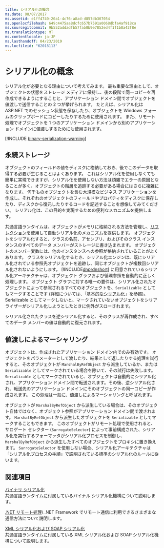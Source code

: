 ```yaml
---
title: シリアル化の概念
ms.date: 08/07/2017
ms.assetid: e1ff4740-20a1-4c76-a8ad-d857db307054
ms.openlocfilehash: 649c4475aa8dcfc657b7591a0068dbfa4af918ca
ms.sourcegitcommit: 9b552addadfb57fab0b9e7852ed4f1f1b8a42f8e
ms.translationtype: MT
ms.contentlocale: ja-JP
ms.lasthandoff: 04/23/2019
ms.locfileid: "62018113"
---
```

# <a name="serialization-concepts"></a>シリアル化の概念
シリアル化が必要となる理由について考えてみます。 最も重要な理由として、オブジェクトの状態をストレージ メディアに保持し、後の段階で同一コピーを再作成できるようにすることと、アプリケーション ドメイン間でオブジェクトを値渡しで送信することの 2 つが挙げられます。 たとえば、シリアル化は ASP.NET でのセッション状態を保存したり、オブジェクトを Windows フォームのクリップボードにコピーしたりするために使用されます。 また、リモート処理でオブジェクトを 1 つのアプリケーション ドメインから別のアプリケーション ドメインに値渡しするためにも使用されます。

[!INCLUDE [binary-serialization-warning](../../../includes/binary-serialization-warning.md)]

## <a name="persistent-storage"></a>永続ストレージ
オブジェクトのフィールドの値をディスクに格納しておき、後でこのデータを取得する必要が生じることはよくあります。 これはシリアル化を使用しなくても簡単に実現できますが、シリアル化を使用しない方法は煩雑でエラーの原因となることが多く、オブジェクトの階層を追跡する必要がある場合にはさらに複雑になります。 何千ものオブジェクトを含む大規模なビジネス アプリケーションを作成し、それぞれのオブジェクトのフィールドやプロパティをディスクに保存したり、ディスクから復元したりするコードを記述することを想像してみてください。 シリアル化は、この目的を実現するための便利なメカニズムを提供します。

共通言語ランタイムは、オブジェクトがメモリに格納される方法を管理し、[リフレクション](../../../docs/framework/reflection-and-codedom/reflection.md)を使用して自動シリアル化のメカニズムを提供します。 オブジェクトをシリアル化すると、クラスの名前、アセンブリ、およびそのクラス インスタンスのすべてのデータ メンバーがストレージに書き込まれます。 オブジェクトのメンバー変数には、他のインスタンスへの参照が格納されていることがよくあります。 クラスをシリアル化するとき、シリアル化エンジンは、既にシリアル化されている参照先オブジェクトを追跡し、同じオブジェクトが複数回シリアル化されないようにします。 [!INCLUDE[dnprdnshort](../../../includes/dnprdnshort-md.md)] に用意されているシリアル化アーキテクチャは、オブジェクト グラフおよび循環参照を自動的に正しく処理します。 オブジェクト グラフに対する唯一の要件は、シリアル化されたオブジェクトによって参照されるすべてのオブジェクトを、`Serializable` としてもマークすることです (詳細については、「[基本的なシリアル化](basic-serialization.md)」を参照)。 Serializable としてマークしないと、マークされていないオブジェクトをシリアライザーがシリアル化しようとしたときに例外がスローされます。

シリアル化されたクラスを逆シリアル化すると、そのクラスが再作成され、すべてのデータ メンバーの値は自動的に復元されます。

## <a name="marshal-by-value"></a>値渡しによるマーシャリング
オブジェクトは、作成されたアプリケーション ドメイン内でのみ有効です。 オブジェクトをパラメーターとして渡したり、結果として返したりする処理を試行すると、そのオブジェクトが `MarshalByRefObject` から派生しているか、または `Serializable` としてマークされている場合を除いて、その試行は失敗します。 `Serializable` としてマークされていると、オブジェクトは自動的にシリアル化され、アプリケーション ドメイン間で転送されます。その後、逆シリアル化され、転送先のアプリケーション ドメインにそのオブジェクトの同一コピーが作成されます。 この処理は一般に、値渡しによるマーシャリングと呼ばれます。
 
オブジェクトが `MarshalByRefObject` から派生している場合は、そのオブジェクト自体ではなく、オブジェクト参照がアプリケーション ドメイン間で渡されます。 `MarshalByRefObject` から派生したオブジェクトを `Serializable` としてマークすることもできます。 このオブジェクトがリモート処理で使用されると、サロゲート セレクター (`SurrogateSelector`) によって事前構成された、シリアル化を実行するフォーマッタがシリアル化プロセスを制御し、`MarshalByRefObject` から派生したすべてのオブジェクトをプロキシに置き換えます。 `SurrogateSelector` を使用しない場合、シリアル化アーキテクチャは「[シリアル化プロセスの手順](steps-in-the-serialization-process.md)」で説明されている標準のシリアル化のルールに従います。  

## <a name="related-sections"></a>関連項目  
 [バイナリ シリアル化](../../../docs/standard/serialization/binary-serialization.md)  
 共通言語ランタイムに付属しているバイナル シリアル化機構について説明します。  
  
 [.NET リモート処理](https://docs.microsoft.com/previous-versions/dotnet/netframework-4.0/72x4h507(v=vs.100))\
 .NET Framework でリモート通信に利用できるさまざまな通信方法について説明します。  
  
 [XML シリアル化および SOAP シリアル化](../../../docs/standard/serialization/xml-and-soap-serialization.md)  
 共通言語ランタイムに付属している XML シリアル化および SOAP シリアル化機構について説明します。
